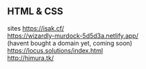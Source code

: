 ## HTML & CSS 

sites
https://isak.cf/ <br/>
https://wizardly-murdock-5d5d3a.netlify.app/ <br/>
   (havent bought a domain yet, coming soon)<br/>
https://locus.solutions/index.html<br/>
http://himura.tk/<br/>
                    

